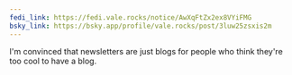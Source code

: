 ```yaml
---
fedi_link: https://fedi.vale.rocks/notice/AwXqFtZx2ex8VYiFMG
bsky_link: https://bsky.app/profile/vale.rocks/post/3luw25zsxis2m
---
```


I'm convinced that newsletters are just blogs for people who think they're too cool to have a blog.
